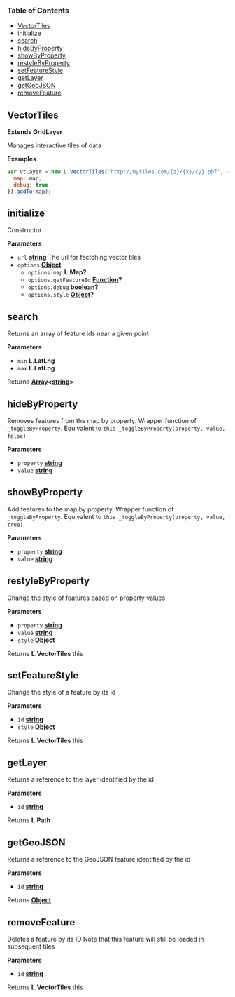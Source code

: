 <!-- Generated by documentation.js. Update this documentation by updating the source code. -->

### Table of Contents

-   [VectorTiles](#vectortiles)
-   [initialize](#initialize)
-   [search](#search)
-   [hideByProperty](#hidebyproperty)
-   [showByProperty](#showbyproperty)
-   [restyleByProperty](#restylebyproperty)
-   [setFeatureStyle](#setfeaturestyle)
-   [getLayer](#getlayer)
-   [getGeoJSON](#getgeojson)
-   [removeFeature](#removefeature)

## VectorTiles

**Extends GridLayer**

Manages interactive tiles of data

**Examples**

```javascript
var vtLayer = new L.VectorTiles('http://mytiles.com/{z}/{x}/{y}.pbf', {
  map: map,
  debug: true
}).addTo(map);
```

## initialize

Constructor

**Parameters**

-   `url` **[string](https://developer.mozilla.org/en-US/docs/Web/JavaScript/Reference/Global_Objects/String)** The url for fectching vector tiles
-   `options` **[Object](https://developer.mozilla.org/en-US/docs/Web/JavaScript/Reference/Global_Objects/Object)** 
    -   `options.map` **L.Map?** 
    -   `options.getFeatureId` **[Function](https://developer.mozilla.org/en-US/docs/Web/JavaScript/Reference/Statements/function)?** 
    -   `options.debug` **[boolean](https://developer.mozilla.org/en-US/docs/Web/JavaScript/Reference/Global_Objects/Boolean)?** 
    -   `options.style` **[Object](https://developer.mozilla.org/en-US/docs/Web/JavaScript/Reference/Global_Objects/Object)?** 

## search

Returns an array of feature ids near a given point

**Parameters**

-   `min` **L.LatLng** 
-   `max` **L.LatLng** 

Returns **[Array](https://developer.mozilla.org/en-US/docs/Web/JavaScript/Reference/Global_Objects/Array)&lt;[string](https://developer.mozilla.org/en-US/docs/Web/JavaScript/Reference/Global_Objects/String)>** 

## hideByProperty

Removes features from the map by property.
Wrapper function of `_toggleByProperty`.
Equivalent to `this._toggleByProperty(property, value, false)`.

**Parameters**

-   `property` **[string](https://developer.mozilla.org/en-US/docs/Web/JavaScript/Reference/Global_Objects/String)** 
-   `value` **[string](https://developer.mozilla.org/en-US/docs/Web/JavaScript/Reference/Global_Objects/String)** 

## showByProperty

Add features to the map by property.
Wrapper function of `_toggleByProperty`.
Equivalent to `this._toggleByProperty(property, value, true)`.

**Parameters**

-   `property` **[string](https://developer.mozilla.org/en-US/docs/Web/JavaScript/Reference/Global_Objects/String)** 
-   `value` **[string](https://developer.mozilla.org/en-US/docs/Web/JavaScript/Reference/Global_Objects/String)** 

## restyleByProperty

Change the style of features based on property values

**Parameters**

-   `property` **[string](https://developer.mozilla.org/en-US/docs/Web/JavaScript/Reference/Global_Objects/String)** 
-   `value` **[string](https://developer.mozilla.org/en-US/docs/Web/JavaScript/Reference/Global_Objects/String)** 
-   `style` **[Object](https://developer.mozilla.org/en-US/docs/Web/JavaScript/Reference/Global_Objects/Object)** 

Returns **L.VectorTiles** this

## setFeatureStyle

Change the style of a feature by its id

**Parameters**

-   `id` **[string](https://developer.mozilla.org/en-US/docs/Web/JavaScript/Reference/Global_Objects/String)** 
-   `style` **[Object](https://developer.mozilla.org/en-US/docs/Web/JavaScript/Reference/Global_Objects/Object)** 

Returns **L.VectorTiles** this

## getLayer

Returns a reference to the layer identified by the id

**Parameters**

-   `id` **[string](https://developer.mozilla.org/en-US/docs/Web/JavaScript/Reference/Global_Objects/String)** 

Returns **L.Path** 

## getGeoJSON

Returns a reference to the GeoJSON feature identified by the id

**Parameters**

-   `id` **[string](https://developer.mozilla.org/en-US/docs/Web/JavaScript/Reference/Global_Objects/String)** 

Returns **[Object](https://developer.mozilla.org/en-US/docs/Web/JavaScript/Reference/Global_Objects/Object)** 

## removeFeature

Deletes a feature by its ID
Note that this feature will still be loaded in subsequent tiles

**Parameters**

-   `id` **[string](https://developer.mozilla.org/en-US/docs/Web/JavaScript/Reference/Global_Objects/String)** 

Returns **L.VectorTiles** this
